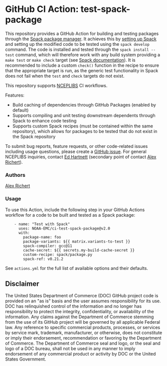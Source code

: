 # GitHub CI Action: test-spack-package

This repository provides a GitHub Action for building and testing packages
through the [Spack package manager](https://spack.io). It achieves this by
[setting up Spack](https://github.com/spack/setup-spack) and setting up the
modified code to be tested using the `spack develop` command. The code is
installed and tested through the `spack install --test` command, which will
therefore work with any build system providing a `make test` or `make check`
target (see [Spack
documentation](https://spack.readthedocs.io/en/latest/packaging_guide.html)). It
is recommended to include a custom `check()` function in the recipe to ensure
that the appropriate target is run, as the generic test functionality in Spack
does not fail when the `test` and `check` targets do not exist.

This repository supports [NCEPLIBS](https://github.com/NOAA-EMC/NCEPLIBS) CI
workflows.

Features:
- Build caching of dependencies through GitHub Packages (enabled by default)
- Supports compiling and unit testing downstream dependents through Spack to
  enhance code testing
- Supports custom Spack recipes (must be contained within the same repository),
  which allows for packages to be tested that do not exist in the Spack
  repository

To submit bug reports, feature requests, or other code-related issues including
usage questions, please create a [GitHub
issue](https://github.com/NOAA-EMC/ci-test-spack-package/issues). For general
NCEPLIBS inquiries, contact [Ed Hartnett](mailto:edward.hartnett@noaa.gov)
(secondary point of contact [Alex Richert](mailto:alexander.richert@noaa.gov)).

### Authors

[Alex Richert](mailto:alexander.richert@noaa.gov)

### Usage

To use this Action, include the following step in your GitHub Actions workflow
for a code to be built and tested as a Spack package:
```
    - name: "Test with Spack"
      uses: NOAA-EMC/ci-test-spack-package@v2.0
      with:
        package-name: foo
        package-variants: ${{ matrix.variants-to-test }}
        spack-compiler: gcc@11
        cache-secret: ${{ secrets.my-build-cache-secret }}
        custom-recipe: spack/package.py
        spack-ref: v0.21.2
```

See `actions.yml` for the full list of available options and their defaults.

## Disclaimer

The United States Department of Commerce (DOC) GitHub project code is provided
on an "as is" basis and the user assumes responsibility for its use. DOC has
relinquished control of the information and no longer has responsibility to
protect the integrity, confidentiality, or availability of the information. Any
claims against the Department of Commerce stemming from the use of its GitHub
project will be governed by all applicable Federal law. Any reference to
specific commercial products, processes, or services by service mark, trademark,
manufacturer, or otherwise, does not constitute or imply their endorsement,
recommendation or favoring by the Department of Commerce. The Department of
Commerce seal and logo, or the seal and logo of a DOC bureau, shall not be used
in any manner to imply endorsement of any commercial product or activity by DOC
or the United States Government.

